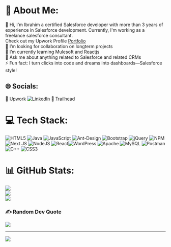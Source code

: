 # 💫 About Me:
🔭  Hi, I'm Ibrahim a certified Salesforce developer with more than 3 years of experience in Salesforce development. Currently, I'm working as a freelance salesforce consultant.<br> Check out my Upwork Profile [Portfolio](https://www.upwork.com/freelancers/muhammadibrahima6)<br>🤝 I’m looking for collaboration on longterm projects<br>🌱 I’m currently learning Mulesoft and Reactjs<br>💬 Ask me about anything related to Salesforce and related CRMs<br>⚡ Fun fact: I turn clicks into code and dreams into dashboards—Salesforce style!



## 🌐 Socials:
🔗 [Upwork](https://www.upwork.com/freelancers/muhammadibrahima6) [![LinkedIn](https://img.shields.io/badge/LinkedIn-%230077B5.svg?logo=linkedin&logoColor=white)](https://www.linkedin.com/in/ibrahim-ahmed-ba406221b/) 🔗 [Trailhead](http://salesforce.com/trailblazer/devibrahim) 

# 💻 Tech Stack:
![HTML5](https://img.shields.io/badge/html5-%23E34F26.svg?style=for-the-badge&logo=html5&logoColor=white) ![Java](https://img.shields.io/badge/java-%23ED8B00.svg?style=for-the-badge&logo=openjdk&logoColor=white) ![JavaScript](https://img.shields.io/badge/javascript-%23323330.svg?style=for-the-badge&logo=javascript&logoColor=%23F7DF1E) ![Ant-Design](https://img.shields.io/badge/-AntDesign-%230170FE?style=for-the-badge&logo=ant-design&logoColor=white) ![Bootstrap](https://img.shields.io/badge/bootstrap-%238511FA.svg?style=for-the-badge&logo=bootstrap&logoColor=white) ![jQuery](https://img.shields.io/badge/jquery-%230769AD.svg?style=for-the-badge&logo=jquery&logoColor=white) ![NPM](https://img.shields.io/badge/NPM-%23CB3837.svg?style=for-the-badge&logo=npm&logoColor=white) ![Next JS](https://img.shields.io/badge/Next-black?style=for-the-badge&logo=next.js&logoColor=white) ![NodeJS](https://img.shields.io/badge/node.js-6DA55F?style=for-the-badge&logo=node.js&logoColor=white) ![React](https://img.shields.io/badge/react-%2320232a.svg?style=for-the-badge&logo=react&logoColor=%2361DAFB)![WordPress](https://img.shields.io/badge/WordPress-%23117AC9.svg?style=for-the-badge&logo=WordPress&logoColor=white) ![Apache](https://img.shields.io/badge/apache-%23D42029.svg?style=for-the-badge&logo=apache&logoColor=white) ![MySQL](https://img.shields.io/badge/mysql-%2300000f.svg?style=for-the-badge&logo=mysql&logoColor=white) ![Postman](https://img.shields.io/badge/Postman-FF6C37?style=for-the-badge&logo=postman&logoColor=white)
![C++](https://img.shields.io/badge/c++-%2300599C.svg?style=for-the-badge&logo=c%2B%2B&logoColor=white) ![CSS3](https://img.shields.io/badge/css3-%231572B6.svg?style=for-the-badge&logo=css3&logoColor=white)
# 📊 GitHub Stats:
![](https://github-readme-stats.vercel.app/api?username=sf-dev-ibrahim&theme=dark&hide_border=true&include_all_commits=true&count_private=true)<br/>
![](https://github-readme-streak-stats.herokuapp.com/?user=sf-dev-ibrahim&theme=dark&hide_border=true)<br/>
![](https://github-readme-stats.vercel.app/api/top-langs/?username=sf-dev-ibrahim&theme=dark&hide_border=true&include_all_commits=true&count_private=true&layout=compact)

### ✍️ Random Dev Quote
![](https://quotes-github-readme.vercel.app/api?type=horizontal&theme=radical)

---
[![](https://visitcount.itsvg.in/api?id=sf-dev-ibrahim&icon=0&color=0)](https://visitcount.itsvg.in)

<!-- Proudly created with GPRM ( https://gprm.itsvg.in ) -->

